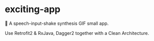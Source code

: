# exciting-app
🎉 A speech-input-shake synthesis GIF small app.

Use Retrofit2 & RxJava, Dagger2 together with a Clean Architecture.
